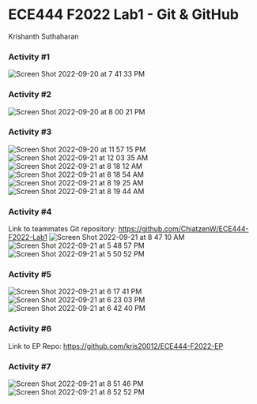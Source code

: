 # ECE444 F2022 Lab1 - Git & GitHub

Krishanth Suthaharan

### Activity #1
![Screen Shot 2022-09-20 at 7 41 33 PM](https://user-images.githubusercontent.com/73756462/191383676-dafbda7e-84ff-4597-aa90-85344e5267e2.png)

### Activity #2
![Screen Shot 2022-09-20 at 8 00 21 PM](https://user-images.githubusercontent.com/73756462/191385377-2f23df34-23d0-419c-8eb7-26eba853126a.png)

### Activity #3
![Screen Shot 2022-09-20 at 11 57 15 PM](https://user-images.githubusercontent.com/73756462/191411590-589b000b-4744-4bf1-8eb0-84a01a346cd1.png)
![Screen Shot 2022-09-21 at 12 03 35 AM](https://user-images.githubusercontent.com/73756462/191411822-8ccc8557-522d-41d6-8385-bba9310b5645.png)
![Screen Shot 2022-09-21 at 8 18 12 AM](https://user-images.githubusercontent.com/73756462/191502237-320ef36b-a083-4b40-915d-7f508859a96d.png)
![Screen Shot 2022-09-21 at 8 18 54 AM](https://user-images.githubusercontent.com/73756462/191502236-1bc08895-0eca-4014-b2f9-24e44615ffb1.png)
![Screen Shot 2022-09-21 at 8 19 25 AM](https://user-images.githubusercontent.com/73756462/191502234-5c2944dc-912c-4165-9231-4b61bc4c7b4f.png)
![Screen Shot 2022-09-21 at 8 19 44 AM](https://user-images.githubusercontent.com/73756462/191502233-d06159bb-ae7d-4e7c-a5c0-32d8ae041a5e.png)

### Activity #4
Link to teammates Git repository: https://github.com/ChiatzenW/ECE444-F2022-Lab1
![Screen Shot 2022-09-21 at 8 47 10 AM](https://user-images.githubusercontent.com/73756462/191617382-ffef7da1-4781-4428-b4ff-4f04b179957e.png)
![Screen Shot 2022-09-21 at 5 48 57 PM](https://user-images.githubusercontent.com/73756462/191617169-bec3a694-d482-4628-acc9-0df65ed8158f.png)
![Screen Shot 2022-09-21 at 5 50 52 PM](https://user-images.githubusercontent.com/73756462/191617175-4b9ba36e-8e28-4568-bd58-0d4ee31d2074.png)

### Activity #5
![Screen Shot 2022-09-21 at 6 17 41 PM](https://user-images.githubusercontent.com/73756462/191622861-ea32fdb1-b486-4501-83e9-fa1e0996203d.png)
![Screen Shot 2022-09-21 at 6 23 03 PM](https://user-images.githubusercontent.com/73756462/191622867-f71381ed-5216-4a2e-ab89-11f00865244a.png)
![Screen Shot 2022-09-21 at 6 42 40 PM](https://user-images.githubusercontent.com/73756462/191623149-15eedc75-4161-42e7-ba70-40a147dc712d.png)

### Activity #6
Link to EP Repo: https://github.com/kris20012/ECE444-F2022-EP

### Activity #7
![Screen Shot 2022-09-21 at 8 51 46 PM](https://user-images.githubusercontent.com/73756462/191635126-21c2bfd5-e367-4700-8732-f5bacd097aa2.png)
![Screen Shot 2022-09-21 at 8 52 52 PM](https://user-images.githubusercontent.com/73756462/191635134-97e7607d-538d-480f-be2e-3e521f06133d.png)
